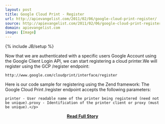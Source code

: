 ```yaml
---
layout: post
title: Google Cloud Print - Register
url: http://apievangelist.com/2011/02/06/google-cloud-print-register/
source: http://apievangelist.com/2011/02/06/google-cloud-print-register/
domain: apievangelist.com
image: [Image]
---
```

{% include JB/setup %}<p>Now that we are authenticated with a specific users Google Account using the Google Client Login API, we can start registering a cloud printer.We will register using the GCP /register endpoint:

	http://www.google.com/cloudprint/interface/register

Here is our code sample for registering using the Zend framework:
 The Google Cloud Print /register endpoint accepts the following parameters:

	printer - User readable name of the printer being registered (need not be unique).proxy - Identification of the printer client or proxy (must be unique).</p>
<center><p><a href="http://apievangelist.com/2011/02/06/google-cloud-print-register/" style='padding:25px; font-sze:18px; font-weight: bold;'>Read Full Story</a></p></center>
